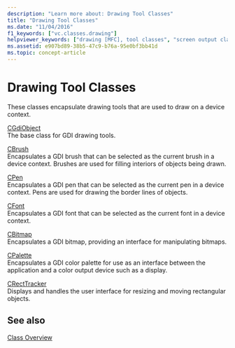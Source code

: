 ```yaml
---
description: "Learn more about: Drawing Tool Classes"
title: "Drawing Tool Classes"
ms.date: "11/04/2016"
f1_keywords: ["vc.classes.drawing"]
helpviewer_keywords: ["drawing [MFC], tool classes", "screen output classes [MFC]", "output classes [MFC]"]
ms.assetid: e907bd89-38b5-47c9-b76a-95e0bf3bb41d
ms.topic: concept-article
---
```

# Drawing Tool Classes

These classes encapsulate drawing tools that are used to draw on a device context.

[CGdiObject](reference/cgdiobject-class.md)<br/>
The base class for GDI drawing tools.

[CBrush](reference/cbrush-class.md)<br/>
Encapsulates a GDI brush that can be selected as the current brush in a device context. Brushes are used for filling interiors of objects being drawn.

[CPen](reference/cpen-class.md)<br/>
Encapsulates a GDI pen that can be selected as the current pen in a device context. Pens are used for drawing the border lines of objects.

[CFont](reference/cfont-class.md)<br/>
Encapsulates a GDI font that can be selected as the current font in a device context.

[CBitmap](reference/cbitmap-class.md)<br/>
Encapsulates a GDI bitmap, providing an interface for manipulating bitmaps.

[CPalette](reference/cpalette-class.md)<br/>
Encapsulates a GDI color palette for use as an interface between the application and a color output device such as a display.

[CRectTracker](reference/crecttracker-class.md)<br/>
Displays and handles the user interface for resizing and moving rectangular objects.

## See also

[Class Overview](class-library-overview.md)
